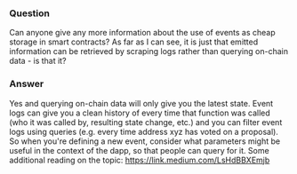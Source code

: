 ### Question
Can anyone give any more information about the use of events as cheap storage in smart contracts? As far as I can see, it is just that emitted information can be retrieved by scraping logs rather than querying on-chain data - is that it?
### Answer
Yes and querying on-chain data will only give you the latest state. Event logs can give you a clean history of every time that function was called (who it was called by, resulting state change, etc.) and you can filter event logs using queries (e.g. every time address xyz has voted on a proposal). So when you're defining a new event, consider what parameters might be useful in the context of the dapp, so that people can query for it.  Some additional reading on the topic:  https://link.medium.com/LsHdBBXEmjb



